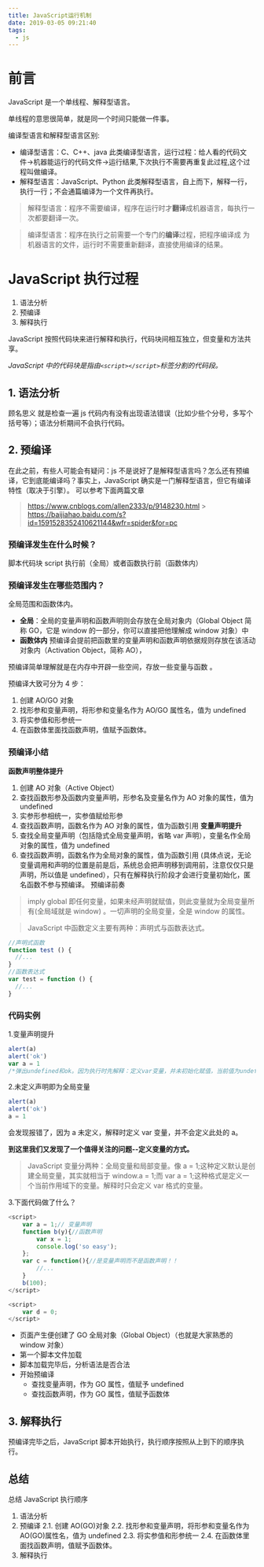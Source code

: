 ```yaml
---
title: JavaScript运行机制
date: 2019-03-05 09:21:40
tags:
  - js
---
```


# 前言

JavaScript 是一个单线程、解释型语言。

单线程的意思很简单，就是同一个时间只能做一件事。

编译型语言和解释型语言区别:

- 编译型语言：C、C++、java 此类编译型语言，运行过程：给人看的代码文件->机器能运行的代码文件->运行结果,下次执行不需要再重复此过程,这个过程叫做编译。
- 解释型语言：JavaScript、Python 此类解释型语言，自上而下，解释一行，执行一行；不会通篇编译为一个文件再执行。

> 解释型语言：程序不需要编译，程序在运行时才**翻译**成机器语言，每执行一次都要翻译一次。

> 编译型语言：程序在执行之前需要一个专门的**编译**过程，把程序编译成 为机器语言的文件，运行时不需要重新翻译，直接使用编译的结果。

# JavaScript 执行过程

1. 语法分析
2. 预编译
3. 解释执行

JavaScript 按照代码块来进行解释和执行，代码块间相互独立，但变量和方法共享。

_JavaScript 中的代码块是指由`<script></script>`标签分割的代码段。_

## 1. 语法分析

顾名思义 就是检查一遍 js 代码内有没有出现语法错误（比如少些个分号，多写个括号等）；语法分析期间不会执行代码。

## 2. 预编译

在此之前，有些人可能会有疑问：js 不是说好了是解释型语言吗？怎么还有预编译，它到底能编译吗？事实上，JavaScript 确实是一门解释型语言，但它有编译特性（取决于引擎）。
可以参考下面两篇文章

> https://www.cnblogs.com/allen2333/p/9148230.html > https://baijiahao.baidu.com/s?id=1591528352410621144&wfr=spider&for=pc

### 预编译发生在什么时候？

脚本代码块 script 执行前（全局）或者函数执行前（函数体内）

### 预编译发生在哪些范围内？

全局范围和函数体内。

- **全局**：全局的变量声明和函数声明则会存放在全局对象内（Global Object 简称 GO，它是 window 的一部分，你可以直接把他理解成 window 对象）中
- **函数体内**
  预编译会提前把函数里的变量声明和函数声明依据规则存放在该活动对象内（Activation Object，简称 AO），

预编译简单理解就是在内存中开辟一些空间，存放一些变量与函数 。

预编译大致可分为 4 步：

1. 创建 AO/GO 对象
2. 找形参和变量声明，将形参和变量名作为 AO/GO 属性名，值为 undefined
3. 将实参值和形参统一
4. 在函数体里面找函数声明，值赋予函数体。

### 预编译小结

**函数声明整体提升**

1. 创建 AO 对象（Active Object）
2. 查找函数形参及函数内变量声明，形参名及变量名作为 AO 对象的属性，值为 undefined
3. 实参形参相统一，实参值赋给形参
4. 查找函数声明，函数名作为 AO 对象的属性，值为函数引用
   **变量声明提升**
5. 查找全局变量声明（包括隐式全局变量声明，省略 var 声明），变量名作全局对象的属性，值为 undefined
6. 查找函数声明，函数名作为全局对象的属性，值为函数引用
   (具体点说，无论变量调用和声明的位置是前是后，系统总会把声明移到调用前，注意仅仅只是声明，所以值是 undefined），只有在解释执行阶段才会进行变量初始化，匿名函数不参与预编译。
   预编译前奏

> imply global 即任何变量，如果未经声明就赋值，则此变量就为全局变量所有(全局域就是 window) 。一切声明的全局变量，全是 window 的属性。

> JavaScript 中函数定义主要有两种：声明式与函数表达式。

```js
//声明式函数
function test () {
  //...
}
//函数表达式
var test = function () {
  //...
}
```

### 代码实例

1.变量声明提升

```js
alert(a)
alert('ok')
var a = 1
/*弹出undefined和ok。因为执行时先解释：定义var变量，并未初始化赋值，当前值为undefined。*/
```

2.未定义声明即为全局变量

```js
alert(a)
alert('ok')
a = 1
```

会发现报错了，因为 a 未定义，解释时定义 var 变量，并不会定义此处的 a。

**到这里我们又发现了一个值得关注的问题--定义变量的方式。**

> JavaScript 变量分两种：全局变量和局部变量。像 a = 1;这种定义默认是创建全局变量，其实就相当于 window.a = 1;而 var a = 1;这种格式是定义一个当前作用域下的变量。解释时只会定义 var 格式的变量。

3.下面代码做了什么？

```js
<script>
    var a = 1;// 变量声明
    function b(y){//函数声明
        var x = 1;
        console.log('so easy');
    };
    var c = function(){//是变量声明而不是函数声明！！
        //...
    }
    b(100);
</script>

<script>
    var d = 0;
</script>
```

- 页面产生便创建了 GO 全局对象（Global Object）（也就是大家熟悉的 window 对象）
- 第一个脚本文件加载
- 脚本加载完毕后，分析语法是否合法
- 开始预编译
  - 查找变量声明，作为 GO 属性，值赋予 undefined
  - 查找函数声明，作为 GO 属性，值赋予函数体

## 3. 解释执行

预编译完毕之后，JavaScript 脚本开始执行，执行顺序按照从上到下的顺序执行。

## 总结

总结
JavaScript 执行顺序

1. 语法分析
2. 预编译
   2.1. 创建 AO(GO)对象
   2.2. 找形参和变量声明，将形参和变量名作为 AO(GO)属性名，值为 undefined
   2.3. 将实参值和形参统一
   2.4. 在函数体里面找函数声明，值赋予函数体。
3. 解释执行
